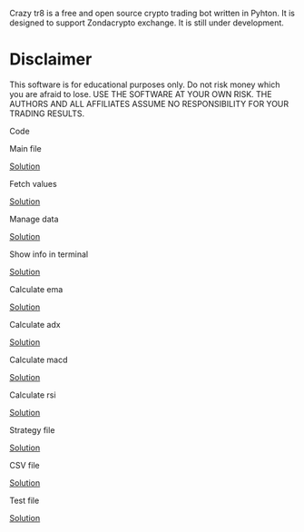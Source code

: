 Crazy tr8 is a free and open source crypto trading bot written in Pyhton. It is designed to support Zondacrypto exchange. It is still under development.

# Disclaimer
This software is for educational purposes only. Do not risk money which you are afraid to lose. USE THE SOFTWARE AT YOUR OWN RISK. THE AUTHORS AND ALL AFFILIATES ASSUME NO RESPONSIBILITY FOR YOUR TRADING RESULTS.

Code

Main file

[Solution](Crazy_tr8/get_bitcoin_price.py)

Fetch values

[Solution](Crazy_tr8/fetch_values.py)

Manage data

[Solution](Crazy_tr8/manage_data.py)

Show info in terminal

[Solution](Crazy_tr8/show_info_in_terminal.py)

Calculate ema

[Solution](Crazy_tr8/calculate_ema.py)

Calculate adx

[Solution](Crazy_tr8/calculate_adx.py)

Calculate macd

[Solution](Crazy_tr8/calculate_macd.py)

Calculate rsi

[Solution](Crazy_tr8/calculate_rsi.py)

Strategy file

[Solution](Crazy_tr8/strategy.py)

CSV file

[Solution](Crazy_tr8/bitcoin_price.csv)

Test file

[Solution](Crazy_tr8/test.py)